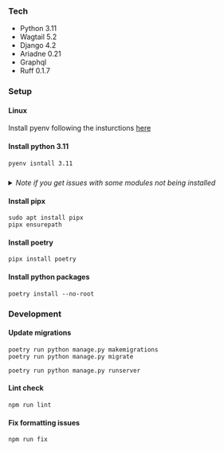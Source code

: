 ### Tech

- Python 3.11
- Wagtail 5.2
- Django 4.2
- Ariadne 0.21
- Graphql
- Ruff 0.1.7

### Setup

#### Linux

Install pyenv following the insturctions [here](https://gist.github.com/trongnghia203/9cc8157acb1a9faad2de95c3175aa875)

#### Install python 3.11

```shell 
pyenv isntall 3.11
```

##### 
<details>
<summary><i>Note if you get issues with some modules not being installed</i></summary>

tkinter
```shell
sudo apt-get install tk-dev
```

lzma
```shell
sudo apt-get install lzma
sudo apt-get install liblzma-dev
sudo apt-get install libbz2-dev
```

_ctypes
```shell
sudo apt-get install libffi-dev
```
</details>

#### Install pipx

```shell
sudo apt install pipx
pipx ensurepath
```

#### Install poetry

```shell
pipx install poetry
```

#### Install python packages

```shell
poetry install --no-root
```


### Development

#### Update migrations

```shell
poetry run python manage.py makemigrations
poetry run python manage.py migrate
```

```shell
poetry run python manage.py runserver
```

#### Lint check
```shell
npm run lint
```

#### Fix formatting issues
```shell
npm run fix
```